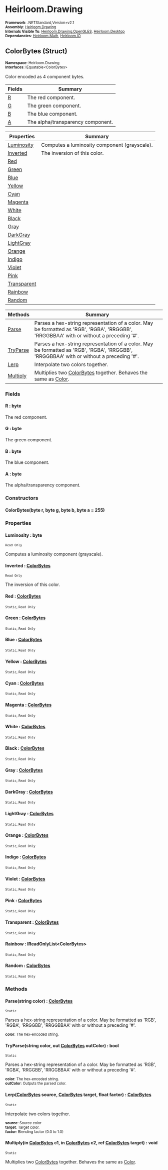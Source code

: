 # Heirloom.Drawing

<small>**Framework**: .NETStandard,Version=v2.1</small>  
<small>**Assembly**: [Heirloom.Drawing](../Heirloom.Drawing/Heirloom.Drawing.md)</small>  
<small>**Internals Visible To**: [Heirloom.Drawing.OpenGLES](../Heirloom.Drawing.OpenGLES/Heirloom.Drawing.OpenGLES.md), [Heirloom.Desktop](../Heirloom.Desktop/Heirloom.Desktop.md)</small>  
<small>**Dependancies**: [Heirloom.Math](../Heirloom.Math/Heirloom.Math.md), [Heirloom.IO](../Heirloom.IO/Heirloom.IO.md)</small>  

## ColorBytes (Struct)
<small>**Namespace**: Heirloom.Drawing</sub></small>  
<small>**Interfaces**: IEquatable\<ColorBytes></small>  

Color encoded as 4 component bytes.

| Fields      | Summary                           |
|-------------|-----------------------------------|
| [R](#RCDCA) | The red component.                |
| [G](#GCDCA) | The green component.              |
| [B](#BCDCA) | The blue component.               |
| [A](#ACDCA) | The alpha/transparency component. |

| Properties               | Summary                                      |
|--------------------------|----------------------------------------------|
| [Luminosity](#LUMI2714)  | Computes a luminosity component (grayscale). |
| [Inverted](#INVEDE51)    | The inversion of this color.                 |
| [Red](#RED5F78)          |                                              |
| [Green](#GREEE861)       |                                              |
| [Blue](#BLUE5D46)        |                                              |
| [Yellow](#YELLCC91)      |                                              |
| [Cyan](#CYAN95C7)        |                                              |
| [Magenta](#MAGEEF2F)     |                                              |
| [White](#WHIT1AD9)       |                                              |
| [Black](#BLACF663)       |                                              |
| [Gray](#GRAY1F30)        |                                              |
| [DarkGray](#DARK69CE)    |                                              |
| [LightGray](#LIGH2E3D)   |                                              |
| [Orange](#ORAN78AD)      |                                              |
| [Indigo](#INDI5613)      |                                              |
| [Violet](#VIOLD948)      |                                              |
| [Pink](#PINKE1E2)        |                                              |
| [Transparent](#TRAN9621) |                                              |
| [Rainbow](#RAINC72A)     |                                              |
| [Random](#RANDE1E4)      |                                              |

| Methods               | Summary                                                                                                                                 |
|-----------------------|-----------------------------------------------------------------------------------------------------------------------------------------|
| [Parse](#PARSB2AE)    | Parses a hex-string representation of a color. May be formatted as 'RGB', 'RGBA', 'RRGGBB', 'RRGGBBAA' with or without a preceding '#'. |
| [TryParse](#TRYPB6E4) | Parses a hex-string representation of a color. May be formatted as 'RGB', 'RGBA', 'RRGGBB', 'RRGGBBAA' with or without a preceding '#'. |
| [Lerp](#LERP252E)     | Interpolate two colors together.                                                                                                        |
| [Multiply](#MULTD34B) | Multiplies two [ColorBytes](Heirloom.Drawing.ColorBytes.md) together. Behaves the same as [Color](Heirloom.Drawing.Color.md).           |

### Fields

#### <a name="RCDCA"></a> R :  byte

The red component.

#### <a name="GCDCA"></a> G :  byte

The green component.

#### <a name="BCDCA"></a> B :  byte

The blue component.

#### <a name="ACDCA"></a> A :  byte

The alpha/transparency component.

### Constructors

#### ColorBytes(byte r,  byte g,  byte b,  byte a = 255)

### Properties

#### <a name="LUMI2714"></a> Luminosity :  byte

<small>`Read Only`</small>

Computes a luminosity component (grayscale).

#### <a name="INVEDE51"></a> Inverted : [ColorBytes](Heirloom.Drawing.ColorBytes.md)

<small>`Read Only`</small>

The inversion of this color.

#### <a name="RED5F78"></a> Red : [ColorBytes](Heirloom.Drawing.ColorBytes.md)

<small>`Static`, `Read Only`</small>

#### <a name="GREEE861"></a> Green : [ColorBytes](Heirloom.Drawing.ColorBytes.md)

<small>`Static`, `Read Only`</small>

#### <a name="BLUE5D46"></a> Blue : [ColorBytes](Heirloom.Drawing.ColorBytes.md)

<small>`Static`, `Read Only`</small>

#### <a name="YELLCC91"></a> Yellow : [ColorBytes](Heirloom.Drawing.ColorBytes.md)

<small>`Static`, `Read Only`</small>

#### <a name="CYAN95C7"></a> Cyan : [ColorBytes](Heirloom.Drawing.ColorBytes.md)

<small>`Static`, `Read Only`</small>

#### <a name="MAGEEF2F"></a> Magenta : [ColorBytes](Heirloom.Drawing.ColorBytes.md)

<small>`Static`, `Read Only`</small>

#### <a name="WHIT1AD9"></a> White : [ColorBytes](Heirloom.Drawing.ColorBytes.md)

<small>`Static`, `Read Only`</small>

#### <a name="BLACF663"></a> Black : [ColorBytes](Heirloom.Drawing.ColorBytes.md)

<small>`Static`, `Read Only`</small>

#### <a name="GRAY1F30"></a> Gray : [ColorBytes](Heirloom.Drawing.ColorBytes.md)

<small>`Static`, `Read Only`</small>

#### <a name="DARK69CE"></a> DarkGray : [ColorBytes](Heirloom.Drawing.ColorBytes.md)

<small>`Static`, `Read Only`</small>

#### <a name="LIGH2E3D"></a> LightGray : [ColorBytes](Heirloom.Drawing.ColorBytes.md)

<small>`Static`, `Read Only`</small>

#### <a name="ORAN78AD"></a> Orange : [ColorBytes](Heirloom.Drawing.ColorBytes.md)

<small>`Static`, `Read Only`</small>

#### <a name="INDI5613"></a> Indigo : [ColorBytes](Heirloom.Drawing.ColorBytes.md)

<small>`Static`, `Read Only`</small>

#### <a name="VIOLD948"></a> Violet : [ColorBytes](Heirloom.Drawing.ColorBytes.md)

<small>`Static`, `Read Only`</small>

#### <a name="PINKE1E2"></a> Pink : [ColorBytes](Heirloom.Drawing.ColorBytes.md)

<small>`Static`, `Read Only`</small>

#### <a name="TRAN9621"></a> Transparent : [ColorBytes](Heirloom.Drawing.ColorBytes.md)

<small>`Static`, `Read Only`</small>

#### <a name="RAINC72A"></a> Rainbow : IReadOnlyList\<ColorBytes>

<small>`Static`, `Read Only`</small>

#### <a name="RANDE1E4"></a> Random : [ColorBytes](Heirloom.Drawing.ColorBytes.md)

<small>`Static`, `Read Only`</small>

### Methods

#### <a name="PARS50D6"></a> Parse(string color) : [ColorBytes](Heirloom.Drawing.ColorBytes.md)
<small>`Static`</small>

Parses a hex-string representation of a color. May be formatted as 'RGB', 'RGBA', 'RRGGBB', 'RRGGBBAA' with or without a preceding '#'.

<small>**color**: <param name="color">The hex-encoded string.</param></small>  

#### <a name="TRYP99E0"></a> TryParse(string color, out [ColorBytes](Heirloom.Drawing.ColorBytes.md) outColor) : bool
<small>`Static`</small>

Parses a hex-string representation of a color. May be formatted as 'RGB', 'RGBA', 'RRGGBB', 'RRGGBBAA' with or without a preceding '#'.

<small>**color**: <param name="color">The hex-encoded string.</param></small>  
<small>**outColor**: <param name="outColor">Outputs the parsed color.</param></small>  

#### <a name="LERPDF0B"></a> Lerp([ColorBytes](Heirloom.Drawing.ColorBytes.md) source, [ColorBytes](Heirloom.Drawing.ColorBytes.md) target, float factor) : [ColorBytes](Heirloom.Drawing.ColorBytes.md)
<small>`Static`</small>

Interpolate two colors together.

<small>**source**: <param name="source">Source color</param></small>  
<small>**target**: <param name="target">Target color.</param></small>  
<small>**factor**: <param name="factor">Blending factor (0.0 to 1.0)</param></small>  

#### <a name="MULTBEBF"></a> Multiply(in [ColorBytes](Heirloom.Drawing.ColorBytes.md) c1, in [ColorBytes](Heirloom.Drawing.ColorBytes.md) c2, ref [ColorBytes](Heirloom.Drawing.ColorBytes.md) target) : void
<small>`Static`</small>

Multiplies two [ColorBytes](Heirloom.Drawing.ColorBytes.md) together. Behaves the same as [Color](Heirloom.Drawing.Color.md).


